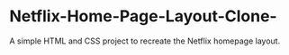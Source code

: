 # Netflix-Home-Page-Layout-Clone-
A simple HTML and CSS project to recreate the Netflix homepage layout. 
